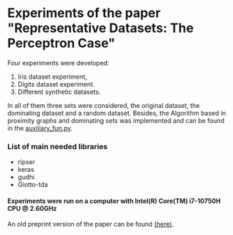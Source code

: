 # Experiments of the paper "Representative Datasets: The Perceptron Case"

Four experiments were developed:

1. Iris dataset experiment,
2. Digits dataset experiment.
3. Different synthetic datasets. 

In all of them three sets were considered, the original dataset, the
dominating dataset and a random dataset. Besides, the Algorithm based
in proximity graphs and dominating sets was implemented and can be
found in the [auxiliary_fun.py](https://github.com/Cimagroup/Experiments-Representative-datasets/blob/master/notebooks/auxiliary_fun.py).

### List of main needed libraries

* ripser
* keras
* gudhi
* Giotto-tda


#### Experiments were run on a computer with Intel(R) Core(TM) i7-10750H CPU @ 2.60GHz


An old preprint version of the paper can be found [(here)](https://arxiv.org/abs/1903.08519).
